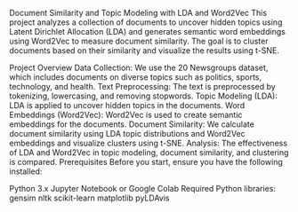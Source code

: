 Document Similarity and Topic Modeling with LDA and Word2Vec This project analyzes a collection of documents to uncover hidden topics using Latent Dirichlet Allocation (LDA) and generates semantic word embeddings using Word2Vec to measure document similarity. The goal is to cluster documents based on their similarity and visualize the results using t-SNE.

Project Overview Data Collection: We use the 20 Newsgroups dataset, which includes documents on diverse topics such as politics, sports, technology, and health. Text Preprocessing: The text is preprocessed by tokenizing, lowercasing, and removing stopwords. Topic Modeling (LDA): LDA is applied to uncover hidden topics in the documents. Word Embeddings (Word2Vec): Word2Vec is used to create semantic embeddings for the documents. Document Similarity: We calculate document similarity using LDA topic distributions and Word2Vec embeddings and visualize clusters using t-SNE. Analysis: The effectiveness of LDA and Word2Vec in topic modeling, document similarity, and clustering is compared. Prerequisites Before you start, ensure you have the following installed:

Python 3.x Jupyter Notebook or Google Colab Required Python libraries: gensim nltk scikit-learn matplotlib pyLDAvis
